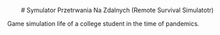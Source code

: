 <p align="center">
# Symulator Przetrwania Na Zdalnych (Remote Survival Simulatotr)
</p>

Game simulation life of a college student in the time of pandemics.

